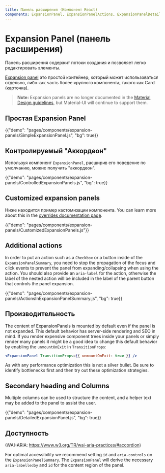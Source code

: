 ```yaml
---
title: Панель расширения (Компонент React)
components: ExpansionPanel, ExpansionPanelActions, ExpansionPanelDetails, ExpansionPanelSummary
---
```


# Expansion Panel (панель расширения)

<p class="description">Панель расширения содержит потоки создания и позволяет легко редактировать элементы.</p>

[Expansion panel](https://material.io/archive/guidelines/components/expansion-panels.html) это простой контейнер, который может использоваться отдельно, либо как часть более крупного компонента, такого как Card (карточка).

> **Note:** Expansion panels are no longer documented in the [Material Design guidelines](https://material.io/), but Material-UI will continue to support them.

## Простая Expansion Panel

{{"demo": "pages/components/expansion-panels/SimpleExpansionPanel.js", "bg": true}}

## Контролируемый "Аккордеон"

Используя компонент `ExpansionPanel`, расширив его поведение по умолчанию, можно получить "аккордеон".

{{"demo": "pages/components/expansion-panels/ControlledExpansionPanels.js", "bg": true}}

## Customized expansion panels

Ниже находится пример кастомизации компонента. You can learn more about this in the [overrides documentation page](/customization/components/).

{{"demo": "pages/components/expansion-panels/CustomizedExpansionPanels.js"}}

## Additional actions

In order to put an action such as a `Checkbox` or a button inside of the `ExpansionPanelSummary`, you need to stop the propagation of the focus and click events to prevent the panel from expanding/collapsing when using the action. You should also provide an `aria-label` for the action, otherwise the label of the nested action will be included in the label of the parent button that controls the panel expansion.

{{"demo": "pages/components/expansion-panels/ActionsInExpansionPanelSummary.js", "bg": true}}

## Производительность

The content of ExpansionPanels is mounted by default even if the panel is not expanded. This default behavior has server-side rendering and SEO in mind. If you render expensive component trees inside your panels or simply render many panels it might be a good idea to change this default behavior by enabling the `unmountOnExit` in `TransitionProps`:

```jsx
<ExpansionPanel TransitionProps={{ unmountOnExit: true }} />
```

As with any performance optimization this is not a silver bullet. Be sure to identify bottlenecks first and then try out these optimization strategies.

## Secondary heading and Columns

Multiple columns can be used to structure the content, and a helper text may be added to the panel to assist the user.

{{"demo": "pages/components/expansion-panels/DetailedExpansionPanel.js", "bg": true}}

## Доступность

(WAI-ARIA: https://www.w3.org/TR/wai-aria-practices/#accordion)

For optimal accessibility we recommend setting `id` and `aria-controls` on the `ExpansionPanelSummary`. The `ExpansionPanel` will derive the necessary `aria-labelledby` and `id` for the content region of the panel.